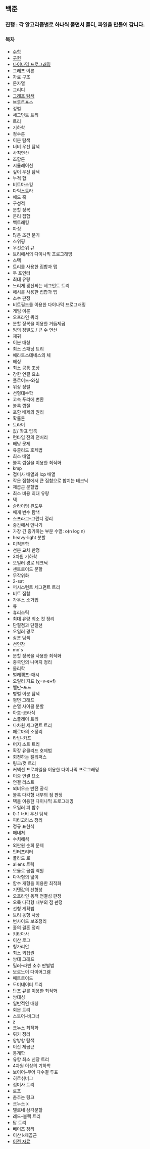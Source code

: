 ## 백준

### 진행 : 각 알고리즘별로 하나씩 풀면서 폴더, 파일을 만들어 갑니다.

### 목차
* [수학](https://github.com/gerherh/Algorithm/tree/main/%EB%B0%B1%EC%A4%80/%EC%88%98%ED%95%99)
* [구현](https://github.com/gerherh/Algorithm/tree/main/%EB%B0%B1%EC%A4%80/%EA%B5%AC%ED%98%84)
* [다이나믹 프로그래밍](https://github.com/gerherh/Algorithm/tree/main/%EB%B0%B1%EC%A4%80/%EB%8B%A4%EC%9D%B4%EB%82%98%EB%AF%B9%20%ED%94%84%EB%A1%9C%EA%B7%B8%EB%9E%98%EB%B0%8D)
* 그래프 이론
* 자료 구조
* 문자열
* 그리디
* [그래프 탐색](https://github.com/gerherh/Algorithm/tree/main/%EB%B0%B1%EC%A4%80/%EA%B7%B8%EB%9E%98%ED%94%84%20%ED%83%90%EC%83%89)
* 브루트포스
* 정렬
* 세그먼트 트리
* 트리
* 기하학
* 정수론
* 이분 탐색
* 너비 우선 탐색
* 사칙연산
* 조합론
* 시뮬레이션
* 깊이 우선 탐색
* 누적 합
* 비트마스킹
* 다익스트라
* 애드 혹
* 구성적
* 분할 정복
* 분리 집합
* 백트래킹
* 파싱
* 많은 조건 분기
* 스위핑
* 우선순위 큐
* 트리에서의 다이나믹 프로그래밍
* 스택
* 트리를 사용한 집합과 맵
* 두 포인터
* 최대 유량
* 느리게 갱신되는 세그먼트 트리
* 해시를 사용한 집합과 맵
* 소수 판정
* 비트필드를 이용한 다이나믹 프로그래밍
* 게임 이론
* 오프라인 쿼리
* 분할 정복을 이용한 거듭제곱
* 임의 정밀도 / 큰 수 연산
* 재귀
* 이분 매칭
* 최소 스패닝 트리
* 에라토스테네스의 체
* 해싱
* 최소 공통 조상
* 강한 연결 요소
* 플로이드-와샬
* 위상 정렬
* 선형대수학
* 고속 푸리에 변환
* 볼록 껍질
* 포함 배제의 원리
* 확률론
* 트라이
* 값/ 좌표 압축
* 런타임 전의 전처리
* 배낭 문제
* 유클리드 호제법
* 희소 배열
* 볼록 껍질을 이용한 최적화
* kmp
* 접미사 배열과 lcp 배열
* 작은 집합에서 큰 집합으로 합치는 테크닉
* 제곱근 분할법
* 최소 비용 최대 유량
* 덱
* 슬라이딩 윈도우
* 매개 변수 탐색
* 스프라그–그런디 정리
* 중간에서 만나기
* 가장 긴 증가하는 부분 수열: o(n log n)
* heavy-light 분할
* 미적분학
* 선분 교차 판정
* 3차원 기하학
* 오일러 경로 테크닉
* 센트로이드 분할
* 무작위화
* 2-sat
* 퍼시스턴트 세그먼트 트리
* 비트 집합
* 가우스 소거법
* 큐
* 휴리스틱
* 최대 유량 최소 컷 정리
* 단절점과 단절선
* 오일러 경로
* 삼분 탐색
* 선인장
* mo's
* 분할 정복을 사용한 최적화
* 중국인의 나머지 정리
* 물리학
* 벌래캠프–매시
* 오일러 지표 (χ=v-e+f)
* 벨만–포드
* 병렬 이분 탐색
* 평면 그래프
* 순열 사이클 분할
* 아호-코라식
* 스플레이 트리
* 다차원 세그먼트 트리
* 페르마의 소정리
* 라빈–카프
* 머지 소트 트리
* 확장 유클리드 호제법
* 회전하는 캘리퍼스
* 링크/컷 트리
* 커넥션 프로파일을 이용한 다이나믹 프로그래밍
* 이중 연결 요소
* 연결 리스트
* 뫼비우스 반전 공식
* 볼록 다각형 내부의 점 판정
* 덱을 이용한 다이나믹 프로그래밍
* 오일러 피 함수
* 0-1 너비 우선 탐색
* 피타고라스 정리
* 정규 표현식
* 매내처
* 수치해석
* 외판원 순회 문제
* 인터프리터
* 폴라드 로
* aliens 트릭
* 모듈로 곱셈 역원
* 다각형의 넓이
* 함수 개형을 이용한 최적화
* 기댓값의 선형성
* 오프라인 동적 연결성 판정
* 오목 다각형 내부의 점 판정
* 선형 계획법
* 트리 동형 사상
* 번사이드 보조정리
* 홀의 결혼 정리
* 키타마사
* 이산 로그
* 헝가리안
* 최소 외접원
* 쌍대 그래프
* 밀러–라빈 소수 판별법
* 보로노이 다이어그램
* 매트로이드
* 도미네이터 트리
* 단조 큐를 이용한 최적화
* 쌍대성
* 일반적인 매칭
* 회문 트리
* 스토어–바그너
* z
* 크누스 최적화
* 뤼카 정리
* 양방향 탐색
* 이산 제곱근
* 통계학
* 유향 최소 신장 트리
* 4차원 이상의 기하학
* 보이어–무어 다수결 투표
* 히르쉬버그
* 접미사 트리
* 로프
* 춤추는 링크
* 크누스 x
* 델로네 삼각분할
* 레드-블랙 트리
* 탑 트리
* 베이즈 정리
* 이산 k제곱근
* [이전 자료](https://github.com/gerherh/Algorithm/tree/main/%EB%B0%B1%EC%A4%80/%EC%9D%B4%EC%A0%84%EC%9E%90%EB%A3%8C)

